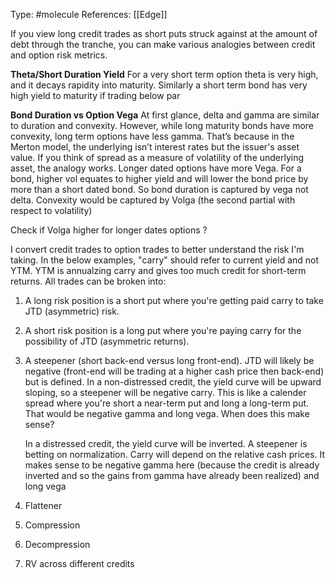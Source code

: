 Type: #molecule 
References: [[Edge]]

If you view long credit trades as short puts struck against at the amount of debt through the tranche, you can make various analogies between credit and option risk metrics.

**Theta/Short Duration Yield**
For a very short term option theta is very high, and it decays rapidity into maturity. Similarly a short term bond has very high yield to maturity if trading below par

**Bond Duration vs Option Vega**
At first glance, delta and gamma are similar to duration and convexity. However, while long maturity bonds have more convexity,  long term options have less gamma. That’s because in the Merton model, the underlying isn’t interest rates but the issuer's asset value. If you think of spread as a measure of volatility of the underlying asset, the analogy works. Longer dated options have more Vega. For a bond, higher vol equates to higher yield and will lower the bond price by more than a short dated bond. So bond duration is captured by vega not delta. Convexity would be captured by Volga (the second partial with respect to volatility) 

Check if Volga higher for longer dates options ?



I convert credit trades to option trades to better understand the risk I'm taking. In the below examples, "carry" should refer to current yield and not YTM. YTM is annualzing carry and gives too much credit for short-term returns. All trades can be broken into:
1) A long risk position is a short put where you're getting paid carry to take JTD (asymmetric) risk. 
2) A short risk position is a long put where you're paying carry for the possibility of JTD (asymmetric returns). 
3)  A steepener (short back-end versus long front-end). JTD will likely be negative (front-end will be trading at a higher cash price then back-end) but is defined. In a non-distressed credit, the yield curve will be upward sloping, so a steepener will be negative carry.  This is like a calender spread where you're short a near-term put and long a long-term put. That would be negative gamma and long vega. When does this make sense?

	In a distressed credit, the yield curve will be inverted. A steepener is betting on normalization. Carry will depend on the relative cash prices. It makes sense to be negative gamma here (because the credit is already inverted and so the gains from gamma have already been realized) and long vega
6) Flattener
7) Compression
8) Decompression
9) RV across different credits 